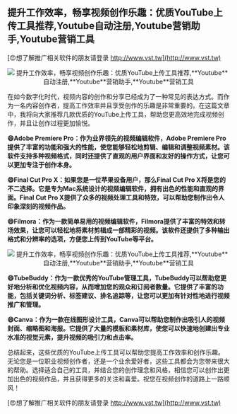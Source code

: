 ## **提升工作效率，畅享视频创作乐趣：优质YouTube上传工具推荐,**Youtube**自动注册,**Youtube**营销助手,**Youtube**营销工具**

[😍想了解推广相关软件的朋友请登录 http://www.vst.tw](http://www.vst.tw)

 <center><img src="https://vst.tw/MP4/tuiguang/png/6.png" alt="提升工作效率，畅享视频创作乐趣：优质YouTube上传工具推荐,**Youtube**自动注册,**Youtube**营销助手,**Youtube**营销工具"></center>

在如今数字化时代，视频内容的创作和分享已经成为了一种常见的表达方式。而作为一名内容创作者，提高工作效率并且享受创作的乐趣是非常重要的。在这篇文章中，我将向大家推荐几款优质的YouTube上传工具，帮助您更高效地完成视频创作，并且让创作过程更加愉悦。

**😄Adobe Premiere Pro：作为业界领先的视频编辑软件，Adobe Premiere Pro提供了丰富的功能和强大的性能，使您能够轻松地剪辑、编辑和调整视频素材。该软件支持多种视频格式，同时还提供了直观的用户界面和友好的操作方式，让您可以更加专注于创作本身。**

**😄Final Cut Pro X：如果您是一位苹果设备用户，那么Final Cut Pro X将是您的不二选择。它是专为Mac系统设计的视频编辑软件，拥有出色的性能和直观的界面。Final Cut Pro X提供了众多的视频处理工具和特效，可以帮助您制作出令人印象深刻的视频作品。**

**😄Filmora：作为一款简单易用的视频编辑软件，Filmora提供了丰富的特效和转场效果，让您可以轻松地将素材剪辑成一部精彩的视频。该软件还提供了多种输出格式和分辨率的选项，方便您上传到YouTube等平台。**

 <center><img src="https://vst.tw/MP4/tuiguang/png/4.png" alt="提升工作效率，畅享视频创作乐趣：优质YouTube上传工具推荐,**Youtube**自动注册,**Youtube**营销助手,**Youtube**营销工具"></center>

**😄TubeBuddy：作为一款优秀的YouTube管理工具，TubeBuddy可以帮助您更好地分析和优化视频内容，从而增加您的观众和订阅者数量。它提供了丰富的功能，包括关键词分析、标签建议、排名追踪等，让您可以更加有针对性地进行视频推广和管理。**

**😄Canva：作为一款在线图形设计工具，Canva可以帮助您制作出吸引人的视频封面、缩略图和海报。它提供了大量的模板和素材库，使您可以快速地创建出专业水准的视觉元素，提升视频的吸引力和点击率。**

总结起来，这些优质的YouTube上传工具可以帮助您提高工作效率和创作乐趣。无论您是一位职业视频创作者，还是一个业余爱好者，这些工具都会为您带来很大的帮助。选择适合自己的工具，并结合您的创作理念和风格，相信您可以创作出更加出色的视频作品，并且获得更多的关注和喜爱。祝您在视频创作的道路上一路顺风！

[😍想了解推广相关软件的朋友请登录 http://www.vst.tw](http://www.vst.tw)



